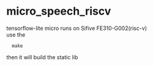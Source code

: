 # micro_speech_riscv

tensorflow-lite micro runs on Sifive FE310-G002(risc-v)  
use the 
```
  make
```
then it will build the static lib 


